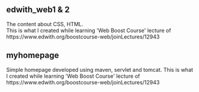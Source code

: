 <h2>edwith_web1 & 2</h2>
<p>
The content about CSS, HTML.<br>
This is what I created while learning 'Web Boost Course' lecture of https://www.edwith.org/boostcourse-web/joinLectures/12943
</p>

<h2>myhomepage</h2>
<p>
Simple homepage developed using maven, servlet and tomcat.
This is what I created while learning 'Web Boost Course' lecture of https://www.edwith.org/boostcourse-web/joinLectures/12943
</p>


